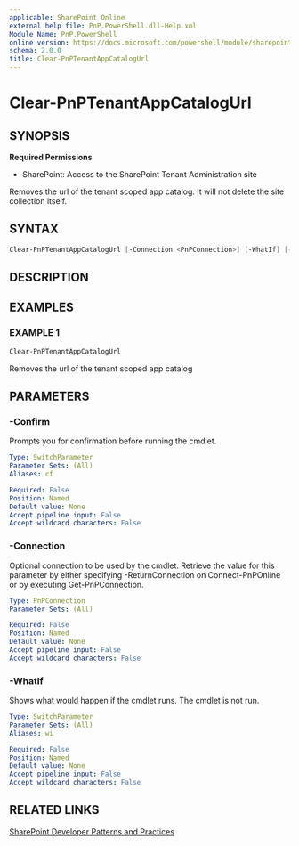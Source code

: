```yaml
---
applicable: SharePoint Online
external help file: PnP.PowerShell.dll-Help.xml
Module Name: PnP.PowerShell
online version: https://docs.microsoft.com/powershell/module/sharepoint-pnp/clear-pnptenantappcatalogurl
schema: 2.0.0
title: Clear-PnPTenantAppCatalogUrl
---
```


# Clear-PnPTenantAppCatalogUrl

## SYNOPSIS

**Required Permissions**

* SharePoint: Access to the SharePoint Tenant Administration site

Removes the url of the tenant scoped app catalog. It will not delete the site collection itself.

## SYNTAX

```powershell
Clear-PnPTenantAppCatalogUrl [-Connection <PnPConnection>] [-WhatIf] [-Confirm] [<CommonParameters>]
```

## DESCRIPTION

## EXAMPLES

### EXAMPLE 1
```powershell
Clear-PnPTenantAppCatalogUrl
```

Removes the url of the tenant scoped app catalog

## PARAMETERS

### -Confirm
Prompts you for confirmation before running the cmdlet.

```yaml
Type: SwitchParameter
Parameter Sets: (All)
Aliases: cf

Required: False
Position: Named
Default value: None
Accept pipeline input: False
Accept wildcard characters: False
```

### -Connection
Optional connection to be used by the cmdlet. Retrieve the value for this parameter by either specifying -ReturnConnection on Connect-PnPOnline or by executing Get-PnPConnection.

```yaml
Type: PnPConnection
Parameter Sets: (All)

Required: False
Position: Named
Default value: None
Accept pipeline input: False
Accept wildcard characters: False
```

### -WhatIf
Shows what would happen if the cmdlet runs. The cmdlet is not run.

```yaml
Type: SwitchParameter
Parameter Sets: (All)
Aliases: wi

Required: False
Position: Named
Default value: None
Accept pipeline input: False
Accept wildcard characters: False
```

## RELATED LINKS

[SharePoint Developer Patterns and Practices](https://aka.ms/sppnp)
